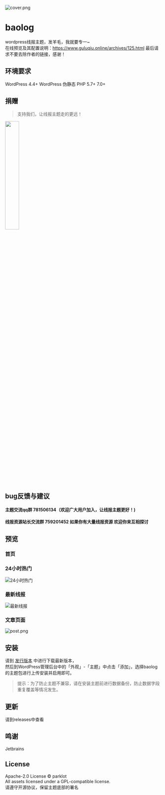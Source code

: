 ![cover.png](https://i.loli.net/2021/10/15/Ng4bm2sBETYrylL.png)
# baolog
wordpress线报主题，发羊毛，我就要专一~<br>
在线预览及其配置说明：https://www.guluqiu.online/archives/125.html
最后请求不要去除作者的链接，感谢！
## 环境要求
WordPress 4.4+
WordPress 伪静态
PHP 5.7+ 7.0+
## 捐赠
> 支持我们，让线报主题走的更远！

<a href="#" target="_blank"><img style="width:30%;hight:30%;" src="https://i.loli.net/2021/10/30/CXKWMDijLoB9SQu.png" /></a>


## bug反馈与建议
#### 主题交流qq群 781506134（欢迎广大用户加入，让线报主题更好！)
#### 线报资源站长交流群 759201452 如果你有大量线报资源 欢迎你来互相探讨
## 预览
### 首页
### 24小时热门
![24小时热门](https://i.loli.net/2021/08/26/incjTJN8BL79XOF.png)
### 最新线报
![最新线报](https://i.loli.net/2021/10/09/mhjIvcLqUYSaFpM.png)
### 文章页面
![post.png](https://i.loli.net/2021/10/09/eapTA4KZoUvIMNw.png)
## 安装
请到 [发行版本](https://github.com/paopao233/baolog/releases) 中进行下载最新版本，<br>
然后到WordPress管理后台中的「外观」-「主题」中点击「添加」，选择baolog的主题包进行上传安装并启用即可。
> 提示：为了防止主题不兼容，请在安装主题前进行数据备份，防止数据字段重复覆盖等情况发生。
## 更新
请到releases中查看
## 鸣谢
Jetbrains
## License
Apache-2.0 License © parklot <br>
All assets licensed under a GPL-compatible license.<br>
请遵守开源协议，保留主题底部的署名

